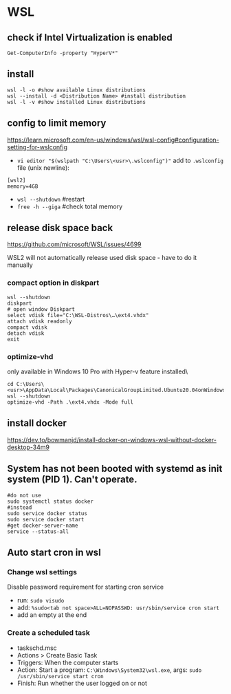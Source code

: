 # WSL

## check if Intel Virtualization is enabled
```
Get-ComputerInfo -property "HyperV*"
```

## install
```
wsl -l -o #show available Linux distributions
wsl --install -d <Distribution Name> #install distribution
wsl -l -v #show installed Linux distributions
```

## config to limit memory
https://learn.microsoft.com/en-us/windows/wsl/wsl-config#configuration-setting-for-wslconfig
- `vi editor "$(wslpath "C:\Users\<usr>\.wslconfig")"`
add to `.wslconfig` file (unix newline): 
```
[wsl2]
memory=4GB
```
- `wsl --shutdown` #restart
- `free -h --giga` #check total memory

## release disk space back
https://github.com/microsoft/WSL/issues/4699

WSL2 will not automatically release used disk space - have to do it manually

### compact option in diskpart
```
wsl --shutdown
diskpart
# open window Diskpart
select vdisk file="C:\WSL-Distros\…\ext4.vhdx"
attach vdisk readonly
compact vdisk
detach vdisk
exit
```

### optimize-vhd
only available in Windows 10 Pro with Hyper-v feature installed\
```
cd C:\Users\<usr>\AppData\Local\Packages\CanonicalGroupLimited.Ubuntu20.04onWindows_79rhkp1fndgsc\LocalState
wsl --shutdown
optimize-vhd -Path .\ext4.vhdx -Mode full
```

## install docker
https://dev.to/bowmanjd/install-docker-on-windows-wsl-without-docker-desktop-34m9

## System has not been booted with systemd as init system (PID 1). Can't operate.
```
#do not use
sudo systemctl status docker
#instead
sudo service docker status
sudo service docker start
#get docker-server-name
service --status-all
```

## Auto start cron in wsl
### Change wsl settings
Disable password requirement for starting cron service
- run: `sudo visudo`
- add: `%sudo<tab not space>ALL=NOPASSWD: usr/sbin/service cron start`
- add an empty at the end

### Create a scheduled task
- taskschd.msc
- Actions > Create Basic Task
- Triggers: When the computer starts
- Action: Start a program: `C:\Windows\System32\wsl.exe`, args: `sudo /usr/sbin/service start cron`
- Finish: Run whether the user logged on or not
